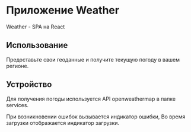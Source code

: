 # Приложение Weather

Weather - SPA на React

## Использование

Предоставьте свои геоданные и получите текущую погоду в вашем регионе.


## Устройство


Для получения погоды используется API openweathermap в папке services.

При возникновении ошибок вызывается индикатор ошибки,
Во время загрузки отображается индикатор загрузки.
